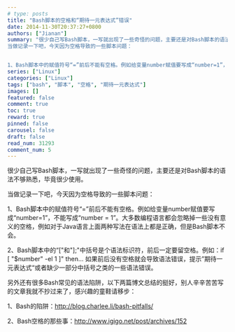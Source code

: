 ```yaml
---
# type: posts 
title: "Bash脚本的空格和“期待一元表达式”错误"
date: 2014-11-30T20:37:27+0800
authors: ["Jianan"]
summary: "很少自己写Bash脚本，一写就出现了一些奇怪的问题，主要还是对Bash脚本的语法不够熟悉，毕竟很少使用。
当做记录一下吧，今天因为空格导致的一些脚本问题：


1、Bash脚本中的赋值符号“=”前后不能有空格。例如给变量number赋值要写成“number=1”，不能写成“number = 1”。大多数编程语言都会忽略掉一些没有意义的空格，例如对于Java语言上面两种写法在语法上都是正确，"
series: ["Linux"]
categories: ["Linux"]
tags: ["bash", "脚本", "空格", "期待一元表达式"]
images: []
featured: false
comment: true
toc: true
reward: true
pinned: false
carousel: false
draft: false
read_num: 31293
comment_num: 5
---
```


  

很少自己写Bash脚本，一写就出现了一些奇怪的问题，主要还是对Bash脚本的语法不够熟悉，毕竟很少使用。

当做记录一下吧，今天因为空格导致的一些脚本问题：

  

1、Bash脚本中的赋值符号“=”前后不能有空格。例如给变量number赋值要写成“number=1”，不能写成“number =
1”。大多数编程语言都会忽略掉一些没有意义的空格，例如对于Java语言上面两种写法在语法上都是正确，但是Bash脚本不会。

  

2、Bash脚本中的“["和"];"中括号是个语法标识符，前后一定要留空格。例如：if [ "$number" -el 1 ]" then...
如果前后没有空格就会导致语法错误，提示”期待一元表达式“或者缺少一部分中括号之类的一些语法错误。

  

另外还有很多Bash常见的语法陷阱，以下两篇博文总结的挺好，别人辛辛苦苦写的文章我就不抄过来了，感兴趣的童鞋请移步：

1、Bash的陷阱：<http://blog.charlee.li/bash-pitfalls/>

2、Bash空格的那些事：<http://www.igigo.net/post/archives/152>  

